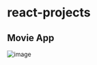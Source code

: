 ﻿# react-projects

## Movie App

![image](https://user-images.githubusercontent.com/69002877/152588924-baa0beb5-111c-433f-afc8-b083561b6051.png)
